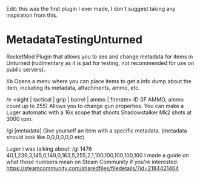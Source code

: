 Edit: this was the first plugin I ever made, I don't suggest taking any inspiration from this.

# MetadataTestingUnturned
RocketMod Plugin that allows you to see and change metadata for items in Unturned (rudimentary as it is just for testing, not recommended for use on public servers).

/ib
Opens a menu where you can place items to get a info dump about the item, including its metadata, attachments, ammo, etc.

/e <sight | tactical | grip | barrel | ammo | firerate> ID (IF AMMO, ammo count up to 255)
Allows you to change gun properties. You can make a Luger automatic with a 16x scope that shoots Shadowstalker Mk2 shots at 3000 rpm.

/gi <item id> [metadata]
Give yourself an item with a specific metadata. (metadata should look like 0,0,0,0,0,0 etc)

Luger i was talking about: /gi 1476 40,1,239,3,145,0,149,0,163,5,255,2,1,100,100,100,100,100
I made a guide on what those numbers mean on Steam Community if you're interested:
https://steamcommunity.com/sharedfiles/filedetails/?id=2184421464
